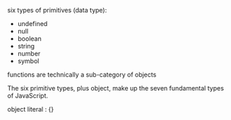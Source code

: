 six types of primitives (data type):
* undefined
* null
* boolean
* string
* number
* symbol

functions are technically a sub-category of objects


The six primitive types, plus object, make up the seven fundamental types of JavaScript.

object literal  : {}